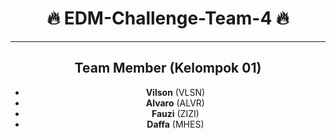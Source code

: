 <div align="center">

# 🔥 EDM-Challenge-Team-4 🔥
---

## Team Member (Kelompok 01)

- **Vilson** (VLSN)
- **Alvaro** (ALVR)
- **Fauzi** (ZIZI)
- **Daffa** (MHES)

</div>
